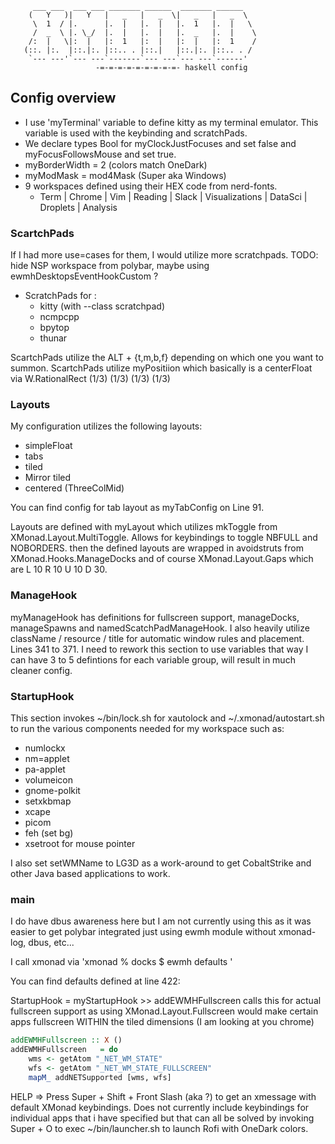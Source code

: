 ```
     ___ ___  ___ ___ _______ ______  _______ ______   
    (   Y   )|   Y   |   _   |   _  \|   _   |   _  \  
     \  1  / |.      |.  |   |.  |   |.  1   |.  |   \ 
     /  _  \ |. \_/  |.  |   |.  |   |.  _   |.  |    \
    /:  |   \|:  |   |:  1   |:  |   |:  |   |:  1    /
   (::. |:.  |::.|:. |::.. . |::.|   |::.|:. |::.. . / 
    `--- ---'`--- ---`-------`--- ---`--- ---`------'  
                   -=-=-=-=-=-=-=-=-=- haskell config 
```

## Config overview 

 - I use 'myTerminal' variable to define kitty as my terminal emulator. This variable is used with the keybinding and scratchPads. 
 - We declare types Bool for myClockJustFocuses and set false and myFocusFollowsMouse and set true. 
 - myBorderWidth = 2 (colors match OneDark) 
 - myModMask = mod4Mask (Super aka Windows)
 - 9 workspaces defined using their HEX code from nerd-fonts. 
   - Term | Chrome | Vim | Reading | Slack | Visualizations | DataSci | Droplets | Analysis 


### ScartchPads 

If I had more use=cases for them, I would utilize more scratchpads. TODO: hide NSP workspace from polybar, maybe using ewmhDesktopsEventHookCustom ? 

- ScratchPads for :
   - kitty (with --class scratchpad)
   - ncmpcpp 
   - bpytop 
   - thunar 
 
 ScartchPads utilize the ALT + {t,m,b,f} depending on which one you want to summon. ScartchPads utilize myPositiion which basically is a centerFloat via W.RationalRect (1/3) (1/3) (1/3) (1/3)

### Layouts 

 My configuration utilizes the following layouts:

 - simpleFloat 
 - tabs 
 - tiled 
 - Mirror tiled
 - centered (ThreeColMid)

  You can find config for tab layout as myTabConfig on Line 91. 

  Layouts are defined with myLayout which utilizes mkToggle from XMonad.Layout.MultiToggle. Allows for keybindings to toggle NBFULL and NOBORDERS. then the defined layouts
  are wrapped in avoidstruts from XMonad.Hooks.ManageDocks and of course XMonad.Layout.Gaps which are L 10 R 10 U 10 D 30. 

### ManageHook

  myManageHook has definitions for fullscreen support, manageDocks, manageSpawns and namedScatchPadManageHook. I also heavily utilize className / resource / title for 
  automatic window rules and placement. Lines 341 to 371. I need to rework this section to use variables that way I can have 3 to 5 defintions for each variable group, will 
  result in much cleaner config. 

### StartupHook

 This section invokes ~/bin/lock.sh for xautolock and ~/.xmonad/autostart.sh to run the various components needed for my workspace such as:

  - numlockx 
  - nm=applet 
  - pa-applet
  - volumeicon 
  - gnome-polkit 
  - setxkbmap 
  - xcape 
  - picom 
  - feh (set bg)
  - xsetroot for mouse pointer 

 I also set setWMName to LG3D as a work-around to get CobaltStrike and other Java based applications to work. 

### main 

 I do have dbus awareness here but I am not currently using this as it was easier to get polybar integrated just using ewmh module without xmonad-log, dbus, etc... 



 I call xmonad via 'xmonad % docks $ ewmh defaults '

 You can find defaults defined at line 422: 


StartupHook = myStartupHook >> addEWMHFullscreen calls this for actual fullscreen support as using XMonad.Layout.Fullscreen would make certain apps fullscreen WITHIN the tiled dimensions (I am looking at you chrome)

```haskell 
addEWMHFullscreen :: X ()
addEWMHFullscreen   = do
    wms <- getAtom "_NET_WM_STATE"
    wfs <- getAtom "_NET_WM_STATE_FULLSCREEN"
    mapM_ addNETSupported [wms, wfs]
```

HELP => Press Super + Shift + Front Slash (aka ?) to get an xmessage with default XMonad keybindings. Does not currently include keybindings for individual apps that i have specified but
that can all be solved by invoking Super + O to exec ~/bin/launcher.sh to launch Rofi with OneDark colors. 
